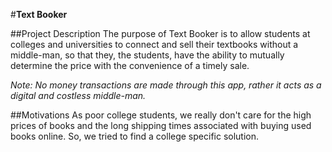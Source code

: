 #__Text Booker__

##Project Description
The purpose of Text Booker is to allow students at colleges and universities to connect and sell their textbooks without a middle-man, so that they, the students, have the ability to mutually determine the price with the convenience of a timely sale.

_Note: No money transactions are made through this app, rather it acts as a digital and costless middle-man._

##Motivations
As poor college students, we really don't care for the high prices of books and the long shipping times associated with buying used books online. So, we tried to find a college specific solution.

